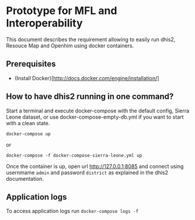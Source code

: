 # Prototype for MFL and Interoperability

This document describes the requirement allowing to easily run dhis2, Resouce Map and Openhim using docker containers.

## Prerequisites

* (Install Docker)[http://docs.docker.com/engine/installation/]

## How to have dhis2 running in one command?

Start a terminal and execute docker-compose with the default config, Sierra Leone dataset, or use docker-compose-empty-db.yml if you want to start with a clean state.

`docker-compose up`

or

`docker-compose -f docker-compose-sierra-leone.yml up`

Once the container is up, open url http://127.0.0.1:8085 and connect using usernmame `admin` and password `district` as explained in the dhis2 documentation.

## Application logs

To access application logs run `docker-compose logs -f`